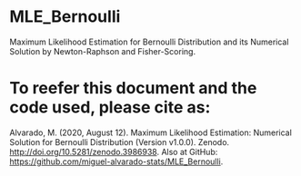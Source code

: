 # MLE_Bernoulli
Maximum Likelihood Estimation for Bernoulli Distribution and its Numerical Solution by Newton-Raphson and Fisher-Scoring.

# To reefer this document and the code used, please cite as:
Alvarado, M. (2020, August 12). Maximum Likelihood Estimation: Numerical Solution for Bernoulli Distribution (Version v1.0.0). Zenodo. http://doi.org/10.5281/zenodo.3986938. Also at GitHub: https://github.com/miguel-alvarado-stats/MLE_Bernoulli.
